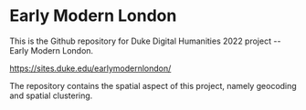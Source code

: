 # Early Modern London

This is the Github repository for Duke Digital Humanities 2022 project -- Early Modern London.

https://sites.duke.edu/earlymodernlondon/

The repository contains the spatial aspect of this project, namely geocoding and spatial clustering. 
